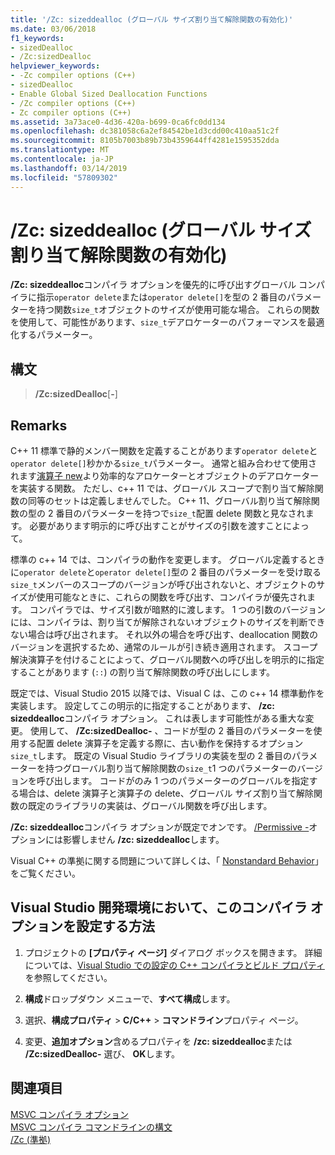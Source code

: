 ```yaml
---
title: '/Zc: sizeddealloc (グローバル サイズ割り当て解除関数の有効化)'
ms.date: 03/06/2018
f1_keywords:
- sizedDealloc
- /Zc:sizedDealloc
helpviewer_keywords:
- -Zc compiler options (C++)
- sizedDealloc
- Enable Global Sized Deallocation Functions
- /Zc compiler options (C++)
- Zc compiler options (C++)
ms.assetid: 3a73ace0-4d36-420a-b699-0ca6fc0dd134
ms.openlocfilehash: dc381058c6a2ef84542be1d3cdd00c410aa51c2f
ms.sourcegitcommit: 8105b7003b89b73b4359644ff4281e1595352dda
ms.translationtype: MT
ms.contentlocale: ja-JP
ms.lasthandoff: 03/14/2019
ms.locfileid: "57809302"
---
```

# <a name="zcsizeddealloc-enable-global-sized-deallocation-functions"></a>/Zc: sizeddealloc (グローバル サイズ割り当て解除関数の有効化)

**/Zc: sizeddealloc**コンパイラ オプションを優先的に呼び出すグローバル コンパイラに指示`operator delete`または`operator delete[]`を型の 2 番目のパラメーターを持つ関数`size_t`オブジェクトのサイズが使用可能な場合。 これらの関数を使用して、可能性があります、`size_t`デアロケーターのパフォーマンスを最適化するパラメーター。

## <a name="syntax"></a>構文

> **/Zc:sizedDealloc**[**-**]

## <a name="remarks"></a>Remarks

C++ 11 標準で静的メンバー関数を定義することがあります`operator delete`と`operator delete[]`秒かかる`size_t`パラメーター。 通常と組み合わせて使用されます[演算子 new](../../cpp/new-operator-cpp.md)より効率的なアロケーターとオブジェクトのデアロケーターを実装する関数。 ただし、c++ 11 では、グローバル スコープで割り当て解除関数の同等のセットは定義しませんでした。 C++ 11、グローバル割り当て解除関数の型の 2 番目のパラメーターを持つで`size_t`配置 delete 関数と見なされます。 必要があります明示的に呼び出すことがサイズの引数を渡すことによって。

標準の c++ 14 では、コンパイラの動作を変更します。 グローバル定義するときに`operator delete`と`operator delete[]`型の 2 番目のパラメーターを受け取る`size_t`メンバーのスコープのバージョンが呼び出されないと、オブジェクトのサイズが使用可能なときに、これらの関数を呼び出す、コンパイラが優先されます。 コンパイラでは、サイズ引数が暗黙的に渡します。 1 つの引数のバージョンには、コンパイラは、割り当てが解除されないオブジェクトのサイズを判断できない場合は呼び出されます。 それ以外の場合を呼び出す、deallocation 関数のバージョンを選択するため、通常のルールが引き続き適用されます。 スコープ解決演算子を付けることによって、グローバル関数への呼び出しを明示的に指定することがあります (`::`) の割り当て解除関数の呼び出しにします。

既定では、Visual Studio 2015 以降では、Visual C は、この c++ 14 標準動作を実装します。 設定してこの明示的に指定することがあります、 **/zc: sizeddealloc**コンパイラ オプション。 これは表します可能性がある重大な変更。 使用して、 **/Zc:sizedDealloc-** 、コードが型の 2 番目のパラメーターを使用する配置 delete 演算子を定義する際に、古い動作を保持するオプション`size_t`します。 既定の Visual Studio ライブラリの実装を型の 2 番目のパラメーターを持つグローバル割り当て解除関数の`size_t`1 つのパラメーターのバージョンを呼び出します。 コードがのみ 1 つのパラメーターのグローバルを指定する場合は、delete 演算子と演算子の delete、グローバル サイズ割り当て解除関数の既定のライブラリの実装は、グローバル関数を呼び出します。

**/Zc: sizeddealloc**コンパイラ オプションが既定でオンです。 [/Permissive -](permissive-standards-conformance.md)オプションには影響しません **/zc: sizeddealloc**します。

Visual C++ の準拠に関する問題について詳しくは、「 [Nonstandard Behavior](../../cpp/nonstandard-behavior.md)」をご覧ください。

## <a name="to-set-this-compiler-option-in-the-visual-studio-development-environment"></a>Visual Studio 開発環境において、このコンパイラ オプションを設定する方法

1. プロジェクトの **[プロパティ ページ]** ダイアログ ボックスを開きます。 詳細については、[Visual Studio での設定の C++ コンパイラとビルド プロパティ](../working-with-project-properties.md)を参照してください。

1. **構成**ドロップダウン メニューで、**すべて構成**します。

1. 選択、**構成プロパティ** > **C/C++** > **コマンドライン**プロパティ ページ。

1. 変更、**追加オプション**含めるプロパティを **/zc: sizeddealloc**または **/Zc:sizedDealloc-** 選び、 **OK**します。

## <a name="see-also"></a>関連項目

[MSVC コンパイラ オプション](compiler-options.md)<br/>
[MSVC コンパイラ コマンドラインの構文](compiler-command-line-syntax.md)<br/>
[/Zc (準拠)](zc-conformance.md)<br/>
